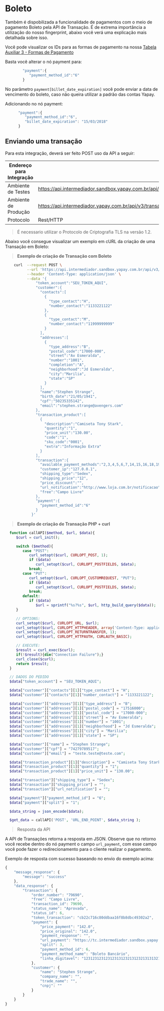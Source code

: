 # Boleto

Também é dispobilizada a funcionalidade de pagamentos com o meio de pagamento Boleto pela API de Transação. É de extrema importância a utilização do nosso fingerprint, abaixo você verá uma explicação mais detalhada sobre isso.

Você pode visualizar os IDs para as formas de pagamento na nossa <a href="/#/tabelas?id=tabela-3-formas-de-pagamento">Tabela Auxiliar 3 - Formas de Pagamento</a>

Basta você alterar o nó payment para:

```javascript
	    "payment":{  
	       "payment_method_id":"6"
	    }
```	    

No parâmetro `payment[billet_date_expiration]` você pode enviar a data de vencimento do boleto, caso não queira utilizar a padrão das contas Yapay.

Adicionando no nó payment:

```javascript
      "payment":{  
         "payment_method_id":"6",
         "billet_date_expiration": "15/03/2018"
      }
```

## Enviando uma transação


Para esta integração, deverá ser feito <span class="post">POST</span> uso da API a seguir:

| Endereço para Integração |                                                                             |
|--------------------------|----------------------------------------------------------------------------|
| Ambiente de Testes       | https://api.intermediador.sandbox.yapay.com.br/api/v3/transactions/payment |
| Ambiente de Produção     | https://api.intermediador.yapay.com.br/api/v3/transactions/payment |
| Protocolo                | Rest/HTTP                                                                  |

> É necessario utilizar o Protocolo de Criptografia TLS na versão 1.2. 

Abaixo você consegue visualizar um exemplo em cURL da criação de uma Transação em Boleto:


> **Exemplo de criação de Transação com Boleto**

```bash
    curl  --request POST \
          --url 'https://api.intermediador.sandbox.yapay.com.br/api/v3/transactions/payment' \
          --header 'Content-Type: application/json' \
          --data '{  
              "token_account":"SEU_TOKEN_AQUI",
              "customer":{  
                "contacts":[  
                  {  
                    "type_contact":"H",
                    "number_contact":"1133221122"
                  },
                  {  
                    "type_contact":"M",
                    "number_contact":"11999999999"
                  }
                ],
                "addresses":[  
                  {  
                    "type_address":"B",
                    "postal_code":"17000-000",
                    "street":"Av Esmeralda",
                    "number":"1001",
                    "completion":"A",
                    "neighborhood":"Jd Esmeralda",
                    "city":"Marilia",
                    "state":"SP"
                  }
                ],
                "name":"Stephen Strange",
                "birth_date":"21/05/1941",
                "cpf":"50235335142",
                "email":"stephen.strange@avengers.com"
              },
              "transaction_product":[  
                {  
                  "description":"Camiseta Tony Stark",
                  "quantity":"1",
                  "price_unit":"130.00",
                  "code":"1",
                  "sku_code":"0001",
                  "extra":"Informação Extra"
                }
              ],
              "transaction":{  
                "available_payment_methods":"2,3,4,5,6,7,14,15,16,18,19,21,22,23",
                "customer_ip":"127.0.0.1",
                "shipping_type":"Sedex",
                "shipping_price":"12",
                "price_discount":"",
                "url_notification":"http://www.loja.com.br/notificacao",
                "free":"Campo Livre"
              },
              "payment":{  
                "payment_method_id":"6"
              }
            }'

```

> **Exemplo de criação de Transação PHP + curl**

```php
  function callAPI($method, $url, $data){
     $curl = curl_init();

     switch ($method){
        case "POST":
           curl_setopt($curl, CURLOPT_POST, 1);
           if ($data)
              curl_setopt($curl, CURLOPT_POSTFIELDS, $data);
           break;
        case "PUT":
           curl_setopt($curl, CURLOPT_CUSTOMREQUEST, "PUT");
           if ($data)
              curl_setopt($curl, CURLOPT_POSTFIELDS, $data);                
           break;
        default:
           if ($data)
              $url = sprintf("%s?%s", $url, http_build_query($data));
     }

     // OPTIONS:
     curl_setopt($curl, CURLOPT_URL, $url);
     curl_setopt($curl, CURLOPT_HTTPHEADER, array('Content-Type: application/json'));
     curl_setopt($curl, CURLOPT_RETURNTRANSFER, 1);
     curl_setopt($curl, CURLOPT_HTTPAUTH, CURLAUTH_BASIC);

     // EXECUTE:
     $result = curl_exec($curl);
     if(!$result){die("Connection Failure");}
     curl_close($curl);
     return $result;
  }

  // DADOS DO PEDIDO
  $data["token_account"] = "SEU_TOKEN_AQUI";

  $data["customer"]["contacts"][1]["type_contact"] = "H";
  $data["customer"]["contacts"][1]["number_contact"] = "1133221122";

  $data["customer"]["addresses"][1]["type_address"] = "B";
  $data["customer"]["addresses"][1]["postal_code"] = "17516000";
  $data["customer"]["addresses"][1]["postal_code"] = "17000-000";
  $data["customer"]["addresses"][1]["street"] = "Av Esmeralda";
  $data["customer"]["addresses"][1]["number"] = "1001";
  $data["customer"]["addresses"][1]["neighborhood"] = "Jd Esmeralda";
  $data["customer"]["addresses"][1]["city"] = "Marilia";
  $data["customer"]["addresses"][1]["state"] = "SP";

  $data["customer"]["name"] = "Stephen Strange";
  $data["customer"]["cpf"] = "74279789517";
  $data["customer"]["email"] = "teste.teste@teste.com";

  $data["transaction_product"][1]["description"] = "Camiseta Tony Stark";
  $data["transaction_product"][1]["quantity"] = "1";
  $data["transaction_product"][1]["price_unit"] = "130.00";

  $data["transaction"]["shipping_type"] = "Sedex";
  $data["transaction"]["shipping_price"] = "";
  $data["transaction"]["url_notification"] = "";

  $data["payment"]["payment_method_id"] = "6";
  $data["payment"]["split"] = "1";

  $data_string = json_encode($data);

  $get_data = callAPI('POST', 'URL_END_POINT', $data_string );
```



> Resposta da API

A API de Transações retorna a resposta em JSON. Observe que no retorno você recebe dentro do nó payment o campo `url_payment`, com esse campo você pode fazer o redirecionamento para o cliente realizar o pagamento. 

Exemplo de resposta com sucesso baseando no envio do exemplo acima:


```javascript
{
    "message_response": {
        "message": "success"
    },
    "data_response": {
        "transaction": {
            "order_number": "79690",
            "free": "Campo Livre",
            "transaction_id": 79690,
            "status_name": "Aprovada",
            "status_id": 6,
            "token_transaction": "cb22c716c80ddbaa16f8b8dbc49302a2",
            "payment": {
                "price_payment": "142.0",
                "price_original": "142.0",
                "payment_response": "",
                "url_payment": "https://tc.intermediador.sandbox.yapay.com.br/payment/billet/fc0579d4217be829b06755078e26a493",
                "split": 3,
                "payment_method_id": 6,
                "payment_method_name": "Boleto Bancário",
                "linha_digitavel": "123123123123123131232131232131313211231321321"
            },
            "customer": {
                "name": "Stephen Strange",
                "company_name": "",
                "trade_name": "",
                "cnpj": ""
            }
        }
    }
}
```




